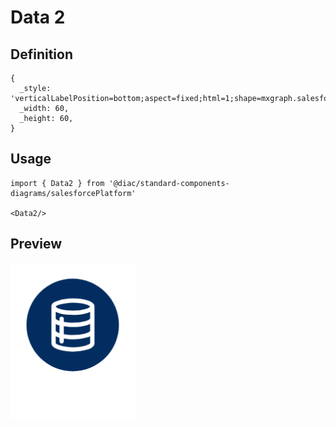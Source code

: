 # Data 2

## Definition

```
{
  _style: 'verticalLabelPosition=bottom;aspect=fixed;html=1;shape=mxgraph.salesforce.data2;',
  _width: 60,
  _height: 60,
}
```

## Usage

```
import { Data2 } from '@diac/standard-components-diagrams/salesforcePlatform'

<Data2/>
```

## Preview

<img src="./data-2.png" width="200"/>
